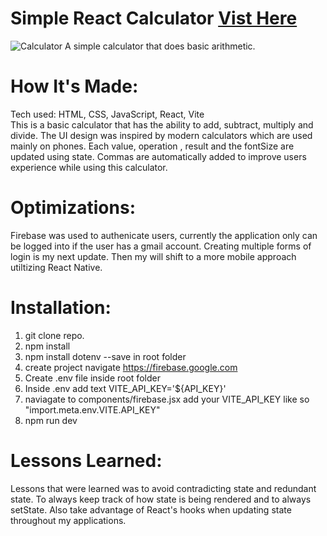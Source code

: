 <div id="header" >
 <h1  class="heading-element" dir="auto">Simple React Calculator <a href="https://fladev-simple-calculator-react.netlify.app/">Vist Here</a> </h1>
  <img src="https://i.imgur.com/EL6MeQP.gif" alt="Calculator">
  A simple calculator that does basic arithmetic.
</div>

<div id="header" >
 <h1 class="heading-element" dir="auto">How It's Made:</h1>
 Tech used: HTML, CSS, JavaScript, React, Vite<br/>
 This is a basic calculator that has the ability to add, subtract, multiply and divide. The UI design was inspired by modern calculators which are used mainly on phones.
  Each value, operation , result and the fontSize are updated using state. Commas are automatically added to improve users experience while using this calculator. 
</div>

<div id="header" >
 <h1 class="heading-element" dir="auto">Optimizations:</h1>
 Firebase was used to authenicate users, currently the application only can be logged into if the user has a gmail account. Creating multiple forms of login is my next update. Then my will shift to a more mobile approach utiltizing React Native.
</div>

<div id="header" >
 <h1 class="heading-element" dir="auto">Installation:</h1>
  
 1. git clone repo.<br/>
3. npm install<br/>
4. npm install dotenv --save in root folder<br/>
2. create project navigate https://firebase.google.com
5. Create .env file inside root folder
6. Inside .env add text VITE_API_KEY='${API_KEY}'
7. naviagate to components/firebase.jsx add your VITE_API_KEY like so "import.meta.env.VITE.API_KEY"
8. npm run dev
 
</div>

<div id="header">
 <h1 class="heading-element" dir="auto">Lessons Learned:</h1>
 Lessons that were learned was to avoid contradicting state and redundant state. To always keep track of how state is being rendered and to always setState.
 Also take advantage of React's hooks when updating state throughout my applications.
</div>
